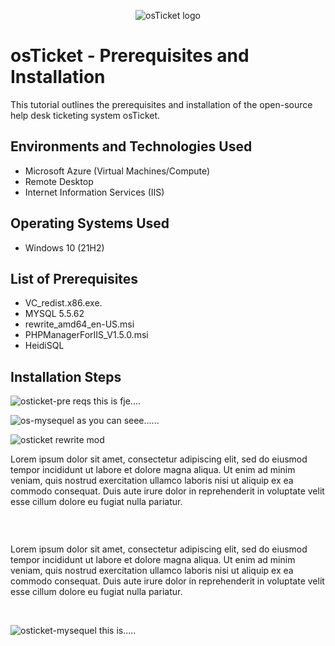 <p align="center">
<img src="https://i.imgur.com/Clzj7Xs.png" alt="osTicket logo"/>
</p>

<h1>osTicket - Prerequisites and Installation</h1>
This tutorial outlines the prerequisites and installation of the open-source help desk ticketing system osTicket.<br />


<h2>Environments and Technologies Used</h2>

- Microsoft Azure (Virtual Machines/Compute)
- Remote Desktop
- Internet Information Services (IIS)

<h2>Operating Systems Used </h2>

- Windows 10</b> (21H2)

<h2>List of Prerequisites</h2>

- VC_redist.x86.exe.
- MYSQL 5.5.62
- rewrite_amd64_en-US.msi
- PHPManagerForIIS_V1.5.0.msi
- HeidiSQL

<h2>Installation Steps</h2>


![osticket-pre reqs](https://github.com/user-attachments/assets/f0b88a96-9241-40ed-a4e4-68ab189c0741)
this is fje....

![os-mysequel](https://github.com/user-attachments/assets/42b70f92-6f7c-4102-a8d3-aff1b466b4da)
as you can seee......


![osticket rewrite mod](https://github.com/user-attachments/assets/b15dd075-2fc7-44c1-b946-e1c5af260e66)

Lorem ipsum dolor sit amet, consectetur adipiscing elit, sed do eiusmod tempor incididunt ut labore et dolore magna aliqua. Ut enim ad minim veniam, quis nostrud exercitation ullamco laboris nisi ut aliquip ex ea commodo consequat. Duis aute irure dolor in reprehenderit in voluptate velit esse cillum dolore eu fugiat nulla pariatur.
</p>
<br />

<p>
<img ![osticket vc](https://github.com/user-attachments/assets/689873e2-fe55-49fc-bc5c-792f46698d6d)

</p>
<p>
Lorem ipsum dolor sit amet, consectetur adipiscing elit, sed do eiusmod tempor incididunt ut labore et dolore magna aliqua. Ut enim ad minim veniam, quis nostrud exercitation ullamco laboris nisi ut aliquip ex ea commodo consequat. Duis aute irure dolor in reprehenderit in voluptate velit esse cillum dolore eu fugiat nulla pariatur.
</p>
<br />

![osticket-mysequel](https://github.com/user-attachments/assets/d66471f9-7045-4ebc-98ae-a9c4b7d24edc)
this is.....

